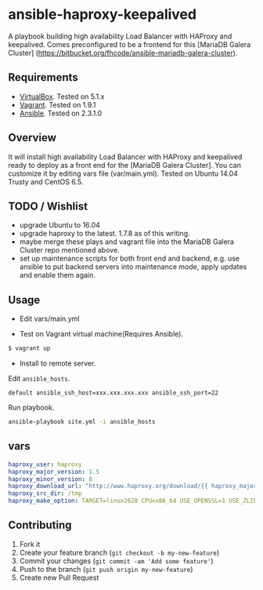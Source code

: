 ansible-haproxy-keepalived
==========================

A playbook building high availability Load Balancer with HAProxy and keepalived. Comes preconfigured to be a frontend for this [MariaDB Galera Cluster] (https://bitbucket.org/fhcode/ansible-mariadb-galera-cluster).  

## Requirements

- [VirtualBox](https://www.virtualbox.org/wiki/Downloads). Tested on 5.1.x
- [Vagrant](http://www.vagrantup.com/downloads.html). Tested on 1.9.1
- [Ansible](http://docs.ansible.com/intro_installation.html). Tested on 2.3.1.0 

## Overview

It will install high availability Load Balancer with HAProxy and keepalived ready to deploy as a front end for the [MariaDB Galera Cluster].
You can customize it by editing vars file (var/main.yml).
Tested on Ubuntu 14.04 Trusty and CentOS 6.5.

## TODO / Wishlist

- upgrade Ubuntu to 16.04
- upgrade haproxy to the latest. 1.7.8 as of this writing.
- maybe merge these plays and vagrant file into the MariaDB Galera Cluster repo mentioned above.
- set up maintenance scripts for both front end and backend, e.g. use ansible to put backend servers into maintenance mode, apply updates and enable them again.

## Usage

- Edit vars/main.yml

- Test on Vagrant virtual machine(Requires Ansible).

```bash
$ vagrant up
```

- Install to remote server.

Edit `ansible_hosts`.

```
default ansible_ssh_host=xxx.xxx.xxx.xxx ansible_ssh_port=22
```

Run playbook.

```bash
ansible-playbook site.yml -i ansible_hosts
```

## vars

```vars/main.yml
haproxy_user: haproxy
haproxy_major_version: 1.5
haproxy_minor_version: 8
haproxy_download_url: "http://www.haproxy.org/download/{{ haproxy_major_version }}/src/haproxy-{{ haproxy_major_version }}.{{ haproxy_minor_version }}.tar.gz"
haproxy_src_dir: /tmp
haproxy_make_option: TARGET=linux2628 CPU=x86_64 USE_OPENSSL=1 USE_ZLIB=1 USE_PCRE=1
```

## Contributing

1. Fork it
2. Create your feature branch (`git checkout -b my-new-feature`)
3. Commit your changes (`git commit -am 'Add some feature'`)
4. Push to the branch (`git push origin my-new-feature`)
5. Create new Pull Request
